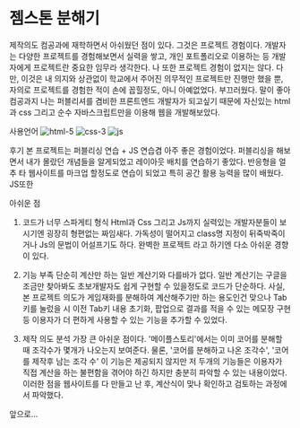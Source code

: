 # 젬스톤 분해기 

제작의도
컴공과에 재학하면서 아쉬웠던 점이 있다. 그것은 프로젝트 경험이다.
개발자는 다양한 프로젝트를 경험해보면서 실력을 쌓고, 개인 포트폴리오로 이용하는 등 개발자에게 프로젝트란 중요한 임무라 생각한다.
나 또한 프로젝트 경험이 없지는 않다. 다만, 이것은 내 의지와 상관없이 학교에서 주어진 의무적인 프로젝트만 진행만 했을 뿐, 자의로 프로젝트를 경험한 적이 손에 꼽힐정도, 아니 아예없었다.
부끄러웠다. 말이 좋아 컴공과지 
나는 퍼블리셔를 겸비한 프론트엔드 개발자가 되고싶기 때문에 자신있는 html과 css 그리고 순수 자바스크립트만을 이용해 웹을 개발해보았다.


사용언어
![html-5](https://user-images.githubusercontent.com/84269336/176995310-eef97d77-f153-4c1b-94fd-51ed84392a70.png)
![css-3](https://user-images.githubusercontent.com/84269336/176995340-b843e3f3-00e9-4d1f-b57d-8229bd17fc32.png)
![js](https://user-images.githubusercontent.com/84269336/176995344-ac632715-c5c4-49ca-b32e-c17fbb8252c9.png)

후기
본 프로젝트는 퍼블리싱 연습 + JS 연습겸 아주 좋은 경험이었다.
퍼블리싱을 해보면서 내가 몰랐던 개념들을 알게되었고 레이아웃 배치를 연습하기 좋았다.
반응형을 얼추 타 웹사이트를 마크업 할정도로 연습이 되었고 특히 공간 활용 능력을 많이 배웠다.
JS또한 

아쉬운 점 
1. 코드가 너무 스파게티 형식
   Html과 Css 그리고 Js까지 실력있는 개발자분들이 보시기엔 굉장히 형편없는 짜임새다.
   가독성이 떨어지고 class명 지정이 뒤죽박죽이거나 Js의 문법이 어설프기도 하다. 
   완벽한 프로젝트 라고 하기엔 다소 아쉬운 경향이 있다.

2. 기능 부족
   단순히 계산만 하는 일반 계산기와 다를바가 없다.
   일반 계산기는 구글을 조금만 찾아봐도 초보개발자도 쉽게 구현할 수 있을정도로 코드가 단순하다.
   사실, 본 프로젝트 의도가 게임재화를 분해하여 계산해주기만 하는 용도인건 맞으나 
   Tab키를 눌렀을 시 이전 Tab키 내용 초기화, 팝업으로 결과를 적을 수 있는 메모장 구현 등 
   이용자가 더 편하게 사용할 수 있는 기능을 추가할 수 있었다.
   
3. 제작 의도 분석 
   가장 큰 아쉬운 점이다. '메이플스토리'에서는 이미 코어를 분해할 때 조각수가 몇개가 나오는지 보여준다.
   물론, '코어를 분해하고 나온 조각수', '코어를 제작후 남는 조각 수' 이 기능은 제공되지 않지만
   저 두개의 기능들은 이용자가 직접 계산을 하는 불편함을 겪어야 하긴 하지만 충분히 파악할 수 있는 내용이었다.
   이러한 점을 웹사이트를 다 만들고 난 후, 계산식이 맞나 확인하고 검토하는 과정에서 파악했다.
   
   
앞으로...
  
